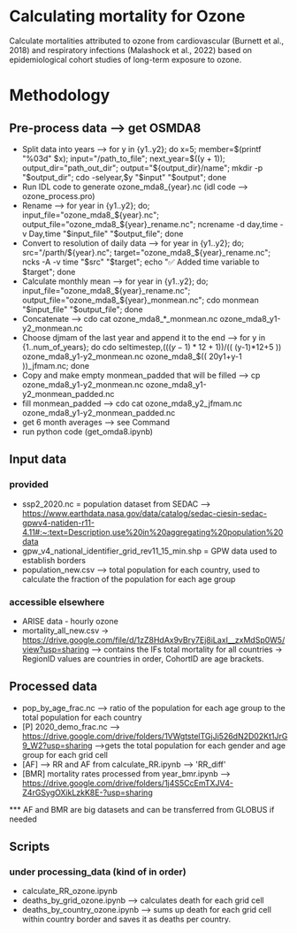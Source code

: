 # Calculating mortality for Ozone

Calculate mortalities attributed to ozone from cardiovascular (Burnett et al., 2018) and respiratory infections (Malashock et al., 2022) based on epidemiological cohort studies of long-term exposure to ozone.


# Methodology 
## Pre-process data --> get OSMDA8
- Split data into years --> for y in {y1..y2}; do   x=5;   member=$(printf "%03d" $x);   input="/path_to_file";    next_year=$((y + 1));   output_dir="path_out_dir";   output="${output_dir}/name";    mkdir -p "$output_dir";   cdo -selyear,$y "$input" "$output"; done
- Run IDL code to generate ozone_mda8_{year}.nc (idl code --> ozone_process.pro)
- Rename --> for year in {y1..y2}; do; input_file="ozone_mda8_${year}.nc"; output_file="ozone_mda8_${year}_rename.nc"; ncrename -d day,time -v Day,time "$input_file" "$output_file"; done
- Convert to resolution of daily data --> for year in {y1..y2}; do; src="/parth/${year}.nc"; target="ozone_mda8_${year}_rename.nc"; ncks -A -v time "$src" "$target"; echo "✅ Added time variable to $target"; done
- Calculate monthly mean --> for year in {y1..y2}; do; input_file="ozone_mda8_${year}_rename.nc"; output_file="ozone_mda8_${year}_monmean.nc"; cdo monmean "$input_file" "$output_file"; done
- Concatenate --> cdo cat ozone_mda8_*_monmean.nc ozone_mda8_y1-y2_monmean.nc
- Choose djmam of the last year and append it to the end --> for y in {1..num_of_years}; do      cdo seltimestep,$(( (y-1)*12+1 ))/$(( (y-1)*12+5 )) ozone_mda8_y1-y2_monmean.nc ozone_mda8_$(( 20y1+y-1 ))_jfmam.nc;  done
- Copy and make empty monmean_padded that will be filled --> cp  ozone_mda8_y1-y2_monmean.nc ozone_mda8_y1-y2_monmean_padded.nc
- fill monmean_padded --> cdo cat ozone_mda8_y2_jfmam.nc ozone_mda8_y1-y2_monmean_padded.nc
- get 6 month averages --> see Command
- run python code (get_omda8.ipynb)


## Input data
### provided
- ssp2_2020.nc = population dataset from SEDAC --> https://www.earthdata.nasa.gov/data/catalog/sedac-ciesin-sedac-gpwv4-natiden-r11-4.11#:~:text=Description,use%20in%20aggregating%20population%20data
- gpw_v4_national_identifier_grid_rev11_15_min.shp = GPW data used to establish borders
- population_new.csv --> total population for each country, used to calculate the fraction of the population for each age group

### accessible elsewhere
- ARISE data - hourly ozone
- mortality_all_new.csv -> https://drive.google.com/file/d/1zZ8HdAx9vBry7Ej8iLaxI__zxMdSp0W5/view?usp=sharing  --> contains the IFs total mortality for all countries -> RegionID values are countries in order, CohortID are age brackets.

## Processed data
- pop_by_age_frac.nc --> ratio of the population for each age group to the total population for each country
- [P]  2020_demo_frac.nc --> https://drive.google.com/drive/folders/1VWgtstelTGjJi526dN2D02Kt1JrG9_W2?usp=sharing -->gets the total population for each gender and age group for each grid cell
- [AF] --> RR and AF from calculate_RR.ipynb --> 'RR_diff'
- [BMR]  mortality rates processed from year_bmr.ipynb --> https://drive.google.com/drive/folders/1j4S5CcEmTXJV4-Z4rGSygOXikLzkK8E-?usp=sharing

*** AF and BMR are big datasets and can be transferred from GLOBUS if needed

## Scripts

### under processing_data (kind of in order)
- calculate_RR_ozone.ipynb
- deaths_by_grid_ozone.ipynb --> calculates death for each grid cell
- deaths_by_country_ozone.ipynb --> sums up death for each grid cell within country border and saves it as deaths per country.


